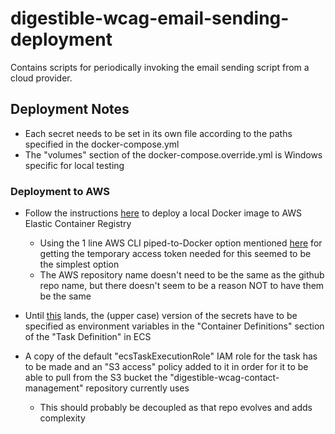 # digestible-wcag-email-sending-deployment

Contains scripts for periodically invoking the email sending script from a cloud provider.

## Deployment Notes

- Each secret needs to be set in its own file according to the paths specified in the docker-compose.yml
- The "volumes" section of the docker-compose.override.yml is Windows specific for local testing

### Deployment to AWS

- Follow the instructions [here](https://docs.aws.amazon.com/AmazonECR/latest/userguide/docker-push-ecr-image.html) to deploy a local Docker image to AWS Elastic Container Registry

  - Using the 1 line AWS CLI piped-to-Docker option mentioned [here](https://docs.aws.amazon.com/AmazonECR/latest/userguide/Registries.html#registry-auth-token) for getting the temporary access token needed for this seemed to be the simplest option
  - The AWS repository name doesn't need to be the same as the github repo name, but there doesn't seem to be a reason NOT to have them be the same

- Until [this](https://github.com/docker/ecs-plugin/issues/207) lands, the (upper case) version of the secrets have to be specified as environment variables in the "Container Definitions" section of the "Task Definition" in ECS
- A copy of the default "ecsTaskExecutionRole" IAM role for the task has to be made and an "S3 access" policy added to it in order for it to be able to pull from the S3 bucket the "digestible-wcag-contact-management" repository currently uses
  - This should probably be decoupled as that repo evolves and adds complexity
